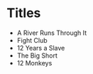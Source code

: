 
# Titles 
- A River Runs Through It 
- Fight Club 
- 12 Years a Slave 
- The Big Short 
- 12 Monkeys 


